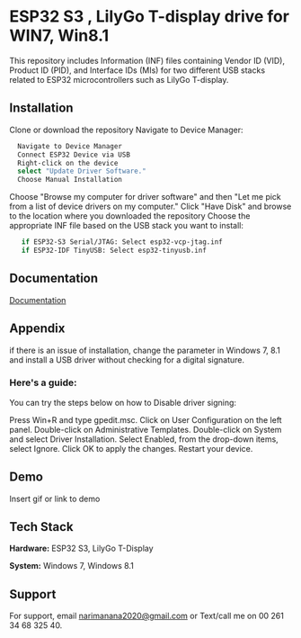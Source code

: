 
# ESP32 S3 , LilyGo T-display drive for WIN7, Win8.1

This repository includes Information (INF) files containing Vendor ID (VID), Product ID (PID), and Interface IDs (MIs) for two different USB stacks related to ESP32 microcontrollers such as LilyGo T-display.


## Installation

Clone or download the repository
Navigate to Device Manager:
```bash
  Navigate to Device Manager
  Connect ESP32 Device via USB
  Right-click on the device 
  select "Update Driver Software."
  Choose Manual Installation
```
Choose "Browse my computer for driver software" and then "Let me pick from a list of device drivers on my computer."
Click "Have Disk" and browse to the location where you downloaded the repository
Choose the appropriate INF file based on the USB stack you want to install:
 ```bash
    if ESP32-S3 Serial/JTAG: Select esp32-vcp-jtag.inf
    if ESP32-IDF TinyUSB: Select esp32-tinyusb.inf
```
## Documentation


[Documentation](https://linktodocumentation)


## Appendix

if there is an issue of installation, change the  parameter in Windows 7, 8.1 and install a USB driver without checking for a digital signature. 

### Here's a guide:

You can try the steps below on how to Disable driver signing:

Press Win+R and type gpedit.msc.
Click on User Configuration on the left panel.
Double-click on Administrative Templates.
Double-click on System and select Driver Installation.
Select Enabled, from the drop-down items, select Ignore.
Click OK to apply the changes.
Restart your device.

## Demo

Insert gif or link to demo


## Tech Stack

**Hardware:** ESP32 S3, LilyGo T-Display

**System:** Windows 7, Windows 8.1


## Support

For support, email narimanana2020@gmail.com or Text/call me on 00 261 34 68 325 40.

